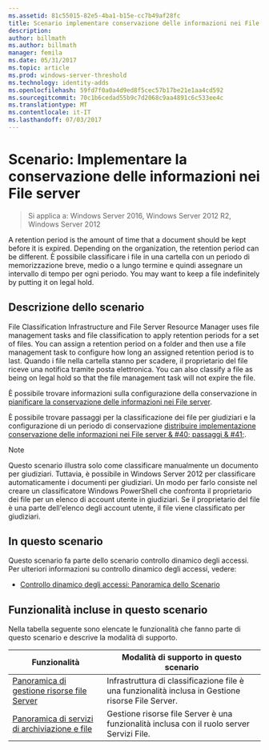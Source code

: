 ```yaml
---
ms.assetid: 81c55015-82e5-4ba1-b15e-cc7b49af28fc
title: Scenario implementare conservazione delle informazioni nei File server
description: 
author: billmath
ms.author: billmath
manager: femila
ms.date: 05/31/2017
ms.topic: article
ms.prod: windows-server-threshold
ms.technology: identity-adds
ms.openlocfilehash: 59fd7f0a0a4d9ed8f5cec57b17be21e1aa4cd592
ms.sourcegitcommit: 70c1b6cedad55b9c7d2068c9aa4891c6c533ee4c
ms.translationtype: MT
ms.contentlocale: it-IT
ms.lasthandoff: 07/03/2017
---
```

# <a name="scenario-implement-retention-of-information-on-file-servers"></a>Scenario: Implementare la conservazione delle informazioni nei File server

>Si applica a: Windows Server 2016, Windows Server 2012 R2, Windows Server 2012

A retention period is the amount of time that a document should be kept before it is expired. Depending on the organization, the retention period can be different. È possibile classificare i file in una cartella con un periodo di memorizzazione breve, medio o a lungo termine e quindi assegnare un intervallo di tempo per ogni periodo. You may want to keep a file indefinitely by putting it on legal hold.  
  
## <a name="BKMK_OVER"></a>Descrizione dello scenario  
File Classification Infrastructure and File Server Resource Manager uses file management tasks and file classification to apply retention periods for a set of files. You can assign a retention period on a folder and then use a file management task to configure how long an assigned retention period is to last. Quando i file nella cartella stanno per scadere, il proprietario del file riceve una notifica tramite posta elettronica. You can also classify a file as being on legal hold so that the file management task will not expire the file.  
  
È possibile trovare informazioni sulla configurazione della conservazione in [pianificare la conservazione delle informazioni nei File server](assetId:///edf13190-7077-455a-ac01-f534064a9e0c).  
  
È possibile trovare passaggi per la classificazione dei file per giudiziari e la configurazione di un periodo di conservazione [distribuire implementazione conservazione delle informazioni nei File server & #40; passaggi & #41;](Deploy-Implementing-Retention-of-Information-on-File-Servers--Demonstration-Steps-.md).  
  
> [!NOTE]  
> Questo scenario illustra solo come classificare manualmente un documento per giudiziari. Tuttavia, è possibile in Windows Server 2012 per classificare automaticamente i documenti per giudiziari. Un modo per farlo consiste nel creare un classificatore Windows PowerShell che confronta il proprietario dei file per un elenco di account utente in giudiziari. Se il proprietario del file è una parte dell'elenco degli account utente, il file viene classificato per giudiziari.  
  
## <a name="in-this-scenario"></a>In questo scenario  
Questo scenario fa parte dello scenario controllo dinamico degli accessi. Per ulteriori informazioni su controllo dinamico degli accessi, vedere:  
  
-   [Controllo dinamico degli accessi: Panoramica dello Scenario](Dynamic-Access-Control--Scenario-Overview.md)  
  
## <a name="BKMK_NEW"></a>Funzionalità incluse in questo scenario  
Nella tabella seguente sono elencate le funzionalità che fanno parte di questo scenario e descrive la modalità di supporto.  
  
|Funzionalità|Modalità di supporto in questo scenario|  
|-----------|---------------------------------|  
|[Panoramica di gestione risorse file Server](https://technet.microsoft.com/library/hh831701.aspx)|Infrastruttura di classificazione file è una funzionalità inclusa in Gestione risorse File Server.|  
|[Panoramica di servizi di archiviazione e file](https://technet.microsoft.com/library/hh831487.aspx)|Gestione risorse file Server è una funzionalità inclusa con il ruolo server Servizi File.|  
  
  


